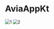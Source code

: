 # AviaAppKt
![1](/AviaAppKt/{C123496F-D8A0-45CA-A521-57B662DAE0BD}.png)
![2](/AviaAppKt/{6B4BCFBB-E8F2-41C7-9F87-8D2F8F53BBDF}.png)

